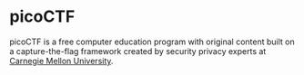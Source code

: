 # picoCTF

picoCTF is a free computer education program with original content built on a capture-the-flag framework created by security privacy experts at [Carnegie Mellon University](https://cmu.edu).
